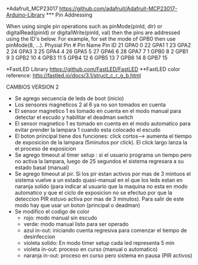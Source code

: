 *Adafruit_MCP23017
https://github.com/adafruit/Adafruit-MCP23017-Arduino-Library
*** Pin Addressing

When using single pin operations such as pinMode(pinId, dir) or digitalRead(pinId) or digitalWrite(pinId, val) then the pins are addressed using the ID's below. For example, for set the mode of GPB0 then use pinMode(8, ...).
Physial Pin # 	Pin Name 	Pin ID
21 	GPA0 	0
22 	GPA1 	1
23 	GPA2 	2
24 	GPA3 	3
25 	GPA4 	4
26 	GPA5 	5
27 	GPA6 	6
28 	GPA7 	7
1 	GPB0 	8
2 	GPB1 	9
3 	GPB2 	10
4 	GPB3 	11
5 	GPB4 	12
6 	GPB5 	13
7 	GPB6 	14
8 	GPB7 	15

*FastLED Library
https://github.com/FastLED/FastLED
**FastLED color reference: http://fastled.io/docs/3.1/struct_c_r_g_b.html

CAMBIOS VERSION 2
* Se agrego secuencia de leds de boot (inicio)
* Los sensores magneticos 2 al 6 ya no son tomados en cuenta
* El sensor magnetico 1 es tomado en cuenta en el modo manual para detectar el escudo y habilitar el deadman switch
* El sensor magnetico 1 es tomado en cuenta en el modo automatico para evitar prender la lampara 1 cuando esta colocado el escudo
* El boton principal tiene dos funciones: click cortos--> aumenta el tiempo de exposicion de la lampara (5minutos por click). El click largo lanza la el proceso de exposicion
* Se agrego timeout al timer setup : si el usuario programa un tiempo pero no activa la lampara, luego de 25 segundos el sistema regresara a su estado basal (manual)
* Se agrego timeout al pir. Si los pir estan activos por mas de 3 mintuos el sistema vuelve a un estado quasi-manual en el que los leds estan en naranja solido (para indicar al usuario que la maquina no esta en modo automatico y que el ciclo de exposicion no se efectuo
  por que la deteccion PIR estuvo activa por mas de 3 minutos). Para salir de este modo hay que usar un boton (principal o deadman)
* Se modifico el codigo de color
    - rojo: modo manual sin escudo
    - verde: modo manual listo para ser operado
    - azul in-out: iniciando cuenta regresiva para comenzar el tiempo de desinfeccion
    - violeta solido: En modo timer setup cada led representa 5 min
    - violeta in-out: proceso en curso (manual o automatico)
    - naranja in-out: proceso en curso pero sistema en pausa (PIR activos)
